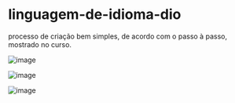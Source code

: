 # linguagem-de-idioma-dio

processo de criação bem simples, de acordo com o passo à passo, mostrado no curso.

![image](https://github.com/dexterxz/linguagem-de-idioma-dio/assets/151438503/18bec60b-156b-4c13-8f75-898ae4e90ded)

![image](https://github.com/dexterxz/linguagem-de-idioma-dio/assets/151438503/e3385753-1bed-4a1b-962e-06c58c45d374)

![image](https://github.com/dexterxz/linguagem-de-idioma-dio/assets/151438503/b4b556df-8e95-42b0-ba4f-8b73b8bf2c57)



